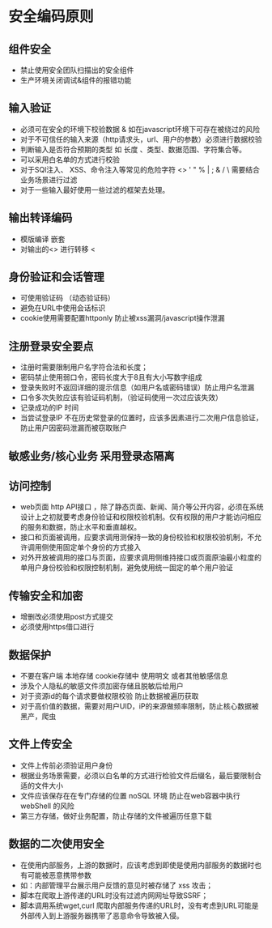 # 安全编码原则

## 组件安全
- 禁止使用安全团队扫描出的安全组件
- 生产环境关闭调试&组件的报错功能

## 输入验证
- 必须可在安全的环境下校验数据 & 如在javascript环境下可存在被绕过的风险
- 对于不可信任的输入来源（http请求头，url、用户的参数）必须进行数据校验
- 判断输入是否符合预期的类型 如 长度 、类型、数据范围、字符集合等。
- 可以采用白名单的方式进行校验
- 对于SQl注入、 XSS、命令注入等常见的危险字符 <> ' " % | ; & / \ 需要结合业务场景进行过滤
- 对于一些输入最好使用一些过滤的框架去处理。

## 输出转译编码
- 模版编译 嵌套
- 对输出的<> 进行转移 &lt;


## 身份验证和会话管理
- 可使用验证码 （动态验证码）
- 避免在URL中使用会话标识
- cookie使用需要配置httponly 防止被xss漏洞/javascript操作泄漏

## 注册登录安全要点
- 注册时需要限制用户名字符合法和长度；
- 密码禁止使用弱口令，密码长度大于8且有大小写数字组成
- 登录失败时不返回详细的提示信息（如用户名或密码错误）防止用户名泄漏
- 口令多次失败应该有验证码机制，（验证码使用一次过应该失效）
- 记录成功的IP 时间
- 当尝试登录IP 不在历史常登录的位置时，应该多因素进行二次用户信息验证，防止用户因密码泄漏而被窃取账户

## 敏感业务/核心业务 采用登录态隔离


## 访问控制
- web页面 http API接口 ，除了静态页面、新闻、简介等公开内容，必须在系统设计上之初就要考虑身份验证和权限校验机制。仅有权限的用户才能访问相应的服务和数据，防止水平和垂直越权。
- 接口和页面被调用，应要求调用测保持一致的身份校验和权限校验机制，不允许调用侧使用固定单个身份的方式接入
- 对外开放被调用的接口与页面，应要求调用侧维持接口或页面原油最小粒度的单用户身份校验和权限控制机制，避免使用统一固定的单个用户验证

## 传输安全和加密
- 增删改必须使用post方式提交
- 必须使用https借口进行


## 数据保护
- 不要在客户端 本地存储 cookie存储中 使用明文 或者其他敏感信息
- 涉及个人隐私的敏感文件须加密存储且脱敏后给用户
- 对于资源id的每个请求要做权限校验 防止数据被遍历获取
- 对于高价值的数据，需要对用户UID，iP的来源做频率限制，防止核心数据被黑产，爬虫

## 文件上传安全
- 文件上传前必须验证用户身份
- 根据业务场景需要，必须以白名单的方式进行检验文件后缀名，最后要限制合适的文件大小
- 文件应该保存在在专门存储的位置 noSQL 环境 防止在web容器中执行 webShell 的风险
- 第三方存储，做好业务配置，防止存储的文件被遍历任意下载

## 数据的二次使用安全
- 在使用内部服务，上游的数据时，应该考虑到即使是使用内部服务的数据时也有可能被恶意携带参数
- 如：内部管理平台展示用户反馈的意见时被存储了 xss 攻击；
- 脚本在爬取上游传递的URL时没有过滤内网网址导致SSRF；
- 脚本调用系统wget,curl 爬取内部服务传递的URL时，没有考虑到URL可能是外部传入到上游服务器携带了恶意命令导致被入侵。


